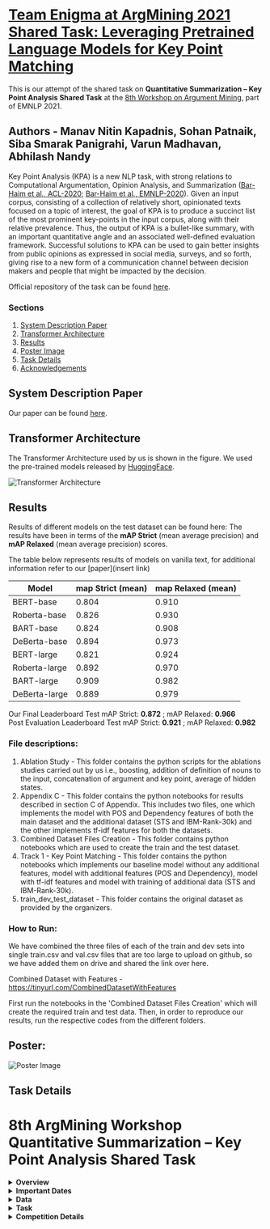 # [Team Enigma at ArgMining 2021 Shared Task: Leveraging Pretrained Language Models for Key Point Matching](https://aclanthology.org/2021.argmining-1.21/)

This is our attempt of the shared task on **Quantitative Summarization – Key Point Analysis Shared Task** at the [8th Workshop on Argument Mining](https://2021.argmining.org/shared_task_ibm.html#ibm), part of EMNLP 2021.  

## Authors - Manav Nitin Kapadnis, Sohan Patnaik, Siba Smarak Panigrahi, Varun Madhavan, Abhilash Nandy

Key Point Analysis (KPA) is a new NLP task, with strong relations to Computational Argumentation, Opinion Analysis, and Summarization ([Bar-Haim et al., ACL-2020](https://www.aclweb.org/anthology/2020.acl-main.371.pdf); [Bar-Haim et al., EMNLP-2020](https://arxiv.org/pdf/2010.05369.pdf)). 
Given an input corpus, consisting of a collection of relatively short, opinionated texts focused on a topic of interest, the goal of KPA is to produce a succinct list of the most prominent key-points in the input corpus, along with their relative prevalence. Thus, the output of KPA is a bullet-like summary, with an important quantitative angle and an associated well-defined evaluation framework. Successful solutions to KPA can be used to gain better insights from public opinions as expressed in social media, surveys, and so forth, giving rise to a new form of a communication channel between decision makers and people that might be impacted by the decision. 

Official repository of the task can be found [here](https://github.com/IBM/KPA_2021_shared_task).

### Sections
1. [System Description Paper](#system-description-paper)
2. [Transformer Architecture](#architecture)
3. [Results](#results)
4. [Poster Image](#poster-image)
5. [Task Details](#task-details)
6. [Acknowledgements](#acknowledgements)

## System Description Paper
Our paper can be found [here](https://github.com/manavkapadnis/Enigma_ArgMining/blob/main/Paper.pdf).  
<!--Our presentation for the conference can be found [here]()-->

## Transformer Architecture

The Transformer Architecture used by us is shown in the figure. We used the pre-trained models released by [HuggingFace](https://huggingface.co/transformers/pretrained_models.html).

![Transformer Architecture](https://github.com/manavkapadnis/Enigma_ArgMining/blob/main/model_architecture.png)

## Results
Results of different models on the test dataset can be found here:
The results have been in terms of the **mAP Strict** (mean average precision) and **mAP Relaxed** (mean average precision) scores.

The table below represents results of models on vanilla text, for additional information refer to our [paper](insert link)

| Model         | map Strict (mean) | map Relaxed (mean) |
|---------------|-------------------|--------------------|
| BERT-base     | 0.804             | 0.910              |
| Roberta-base  | 0.826             | 0.930              |
| BART-base     | 0.824             | 0.908              |
| DeBerta-base  | 0.894             | 0.973              |
| BERT-large    | 0.821             | 0.924              |
| Roberta-large | 0.892             | 0.970              |
| BART-large    | 0.909             | 0.982              |
| DeBerta-large | 0.889             | 0.979              |

Our Final Leaderboard Test mAP Strict: **0.872** ; mAP Relaxed: **0.966**  
Post Evaluation Leaderboard Test mAP Strict: **0.921** ; mAP Relaxed: **0.982**

### File descriptions:  
1. Ablation Study - This folder contains the python scripts for the ablations studies carried out by us i.e., boosting, addition of definition of nouns to the input, concatenation of argument and key point, average of hidden states. 
2. Appendix C - This folder contains the python notebooks for results described in section C of Appendix. This includes two files, one which implements the model with POS and Dependency features of both the main dataset and the additional dataset (STS and IBM-Rank-30k) and the other implements tf-idf features for both the datasets.
3. Combined Dataset Files Creation - This folder contains python notebooks which are used to create the train and the test dataset.
4. Track 1 - Key Point Matching - This folder contains the python notebooks which implements our baseline model without any additional features, model with additional features (POS and Dependency), model with tf-idf features and model with training of additional data (STS and IBM-Rank-30k).
5. train_dev_test_dataset - This folder contains the original dataset as provided by the organizers.

### How to Run: 
We have combined the three files of each of the train and dev sets into single train.csv and val.csv files that are too large to upload on github, so we have added them on drive and shared the link over here.

Combined Dataset with Features - https://tinyurl.com/CombinedDatasetWithFeatures

First run the notebooks in the 'Combined Dataset Files Creation' which will create the required train and test data. Then, in order to reproduce our results, run the respective codes from the different folders.

## Poster:
![Poster Image](https://github.com/manavkapadnis/Enigma_ArgMining/blob/main/ArgMining_Poster_image.PNG)

## Task Details

8th ArgMining Workshop Quantitative Summarization – Key Point Analysis Shared Task
=========================================================================


<details><summary><b>Overview</b></summary>
<p>
Key Point Analysis (KPA) is a new NLP task, with strong relations to Computational Argumentation, Opinion Analysis, and Summarization (Bar-Haim et al., ACL-2020; Bar-Haim et al., EMNLP-2020.). Given an input corpus, consisting of a collection of relatively short, opinionated texts focused on a topic of interest, the goal of KPA is to produce a succinct list of the most prominent key-points in the input corpus, along with their relative prevalence. Thus, the output of KPA is a bullet-like summary, with an important quantitative angle and an associated well-defined evaluation framework. Successful solutions to KPA can be used to gain better insights from public opinions as expressed in social media, surveys, and so forth, giving rise to a new form of a communication channel between decision makers and people that might be impacted by the decision.
  
</p>
</details>

<details><summary><b>Important Dates</b></summary>
<p>

* 2021-04-22: Training data release; Development phase leaderboard available 
* 2021-06-24: Test data release; Evaluation start
* 2021-06-30: Evaluation end; submission closed
* 2021-07-08: Results Announce
* 2021-08-20: Paper submission due
* 2021-09-15: Notification to authors
* 2021-09-23: Camera-ready version due
* 2021-11-10: ArgMining 2021 workshop (EMNLP)

Dates are specified in the ISO 8601 format.
</p>
</details>

<details><summary><b>Data</b></summary>
<p>
  
### Training Data
**ArgKP** dataset ([Bar-Haim et al., ACL-2020](https://www.aclweb.org/anthology/2020.acl-main.371.pdf)), divided to train/dev sets. 
This dataset contains ~24K argument/key-point pairs, for 28 controversial topics. 
Each of the pairs is labeled as matching/non-matching, as well as assigned a stance towards the topic. 
Given a set of key points for a topic, an argument could be matched to one or more key points, or to none of them. 
The arguments in this dataset are a subset of the **IBM-ArgQ-Rank-30kArgs** dataset ([Gretz et al., 2020](https://arxiv.org/abs/1911.11408)), available [here](https://www.research.ibm.com/haifa/dept/vst/debating_data.shtml).

For track 2, participants are also encouraged to utilize the remainder of **IBM-ArgQ-Rank-30kArgs** dataset. 
This dataset contains ~30K crowd-sourced arguments on 71 controversial topics, collected with strict length limitations and accompanied by extensive quality control measures. 
Note that this dataset contains quality score per argument, which will not be available in the test data, but may be utilized for training and analysis.
Participants may use existing services and additional datasets, as long as they are publicly available to the community. 
Participants may not use labeled data unavailable to the community.

### Test Data
A test dataset of three debatable topics will be collected according to guidelines in [Gretz et al., 2020](https://arxiv.org/abs/1911.11408) for the **IBM- ArgQ-Rank-30kArgs** dataset. 
Stance will be provided for each argument, but quality score will not be available in the test setting, even though it is available in the train data and may be utilized for training and analysis.

<ins>Track 1</ins> - In addition to the arguments and topics, the input will contain key points that are expected a-priori to be found in above arguments regarding each topic and stance. 
These key points are compiled by an expert debater, similarly to the key points created in [Bar-Haim et al., EMNLP-2020](https://arxiv.org/pdf/2010.05369.pdf) **ArgKP** dataset. 



**We have combined the three files of each of the train and dev sets into single train.csv and val.csv files that are too large to upload on github, so I have added them on drive and shared the link over here.

Combined Dataset with Features - https://tinyurl.com/CombinedDatasetWithFeatures** 
  
  </p>
</details>

<details><summary><b>Task</b></summary>
<p> 
  
### Track 1 – Key-Point Matching
Given a debatable topic, a set of key points per stance, and a set of crowd arguments supporting or contesting the topic, report for each argument its match score for each of the key points under the same stance towards the topic.

### Track 2 - Key Points Generation and Matching
Given a debatable topic and a set of crowd arguments supporting or contesting the topic, generate a set of key points for each stance of the topic and report for each given argument its match score for each of the key points under the same topic and in the same stance.

### Key points analysis example

Following is an example of key point analysis, as obtained by human labeling on key points provided by an expert, on the topic "Homeschooling should be banned", on the pro stance arguments (taken from Arg-KP dataset):

| Key point  | Matched arguments count |
| ------------- | ------------- |
| Mainstream schools are essential to develop social skills.   | 61 |
| Parents are not qualified as teachers.   | 20 |
| Homeschools cannot be regulated/standardized. | 15 |
| Mainstream schools are of higher educational quality. | 9 |

A few examples of concrete key point to argument matches:

<table>
    <thead>
        <tr>
            <th>Argument</th>
            <th>Matching key point</th>
        </tr>
    </thead>
    <tbody>
        <tr>
            <td>children can not learn to interact with their peers when taught at home</td>
            <td rowspan=3>Mainstream schools are essential to develop social skills</td>
        </tr>
        <tr>
            <td>homeschooling a child denies them valuable lifeskills, particularly interaction with their own age group and all experiences stemming from this.</td>
        </tr>
        <tr>
            <td>to homeschool is in one way giving a child an immersive educational experience, but not giving them the social skills and cooperative skills they need throughout life, so should be banned.</td>
        </tr>
        <tr>
            <td>parents are usually not qualified to provide a suitable curriculum for their children. additionally, children are not exposed to the real world.</td>
            <td>Parents are not qualified as teachers</td>
        </tr>
        <tr>
            <td>it is impossible to ensure that homeschooled children are being taught properly</td>
            <td>Homeschools cannot be regulated/standardized.</td>
        </tr>
    </tbody>
</table>
  
### Track 1 - Key-Point Matching
<ins>Input</ins> : 

Arguments and expert key points for topic and stance in the test dataset.
The input consist of three files:
- arguments.csv - This file lists all the arguments for each topic, along with the stance of each argument towards the topic.
- key_points.csv - This file lists all the key points for each topic, along with the stance of each key point towards the topic.
- labels.csv - This file contains the labeled pairs of argument id and key point id. Note that not all the possible pairs are labeled.

The dataset, split to train and dev, can be found in the folder `kpm_data`

<ins>Output</ins> : 

For each argument, its match score for each of the key points under the same topic and in the same stance towards the topic.

The output file should have the following json format: 

> {"arg_15_0": {"kp_15_0": 0.8282181024551392, "kp_15_2": 0.9438725709915161}, "arg_15_1": {"kp_15_0": 0.9994438290596008, "kp_15_2":0}}

Here for instance, arg_15_0 is matched with two key points. The score for the match with kp_15_2 is 0.9438725709915161.

The submitted zip file should contain a single file named *predictions.p*.

<ins>Evaluation</ins> : 

Test dataset will be pre-labeled according to the guidelines in [Bar-Haim et al., ACL-2020](https://www.aclweb.org/anthology/2020.acl-main.371.pdf), for pairs of argument/key-point as matching/non-matching. 
In the labeling task, each argument is presented in the context of its debatable topic, and the list of key points follows. 
Annotators are guided to mark all of the key points this argument can be associated with, and if none are relevant, select the 'None' option. 

Two scores will be calculated for track 1 - *relaxed* and *strict* mean Average Precision, as follows:
1.	For evaluation purposes, each argument will be paired with the highest scoring key point assigned to it (randomly chosen in case of a tie).
2.	50% of above-described pairs, with lowest matching score, will be removed from the evaluation process. This is since we expect any set of arguments to contain some number of unique claims which do not match any of the key points offered. Based upon what we see in the public dataset, where the fraction arguments not matching any of the given key points is 0.35, yet ranging widely, we choose to evaluate only on top 50% of the pairs for each motion and stance.
3.	Precision for remaining pairs will be calculated based on labeled data. Note that Some of the pairs created this way might form an ambiguous labeling pair, as detailed in [Bar-Haim et al., ACL-2020](https://www.aclweb.org/anthology/2020.acl-main.371.pdf): pairs of argument and key point with undecided labeling (more than 15% of the annotators, yet less than 60% of them marked the pair as a match). Such pairs are excluded from the labeled data. In the strict evaluation score, these pairs will be considered as no match in ground truth, and in the relaxed evaluation score they will be considered as match. 
4.	The final score of a system would be the average rank of the strict and relaxed scores. Each such score is obtained by calculating macro-average of the 6 mean Average Precision values for this system on each topic and stance combination

The evaluation script is: `track_1_kp_matching.py`. To run it, execute:
> `python track_1_kp_matching.py kpm_data_dir predictions_file`

When *kpm_data_dir* stands for the input folder, and *predictions_file* stands for the predictions json file.
  
**This evaluation script is embedded in our code itself so the track_1_kp_matching.py need not be used separately**
</p>
</details>

<details><summary><b>Competition Details</b></summary>
<p>
  
Submission
--------------------

Please submit your solutions via CodaLab: <https://competitions.codalab.org/competitions/31166#participate>

Contacts
--------------------
  
Contact the organizers at `KPA_2021_shared_task_organizers@googlegroups.com'

Terms and Conditions
--------------------
 
By submitting results to this competition, you consent to the public release of your scores at the ArgMining workshop and in the associated proceedings, at the task organizers' discretion. Scores may include but are not limited to, automatic and manual quantitative judgments, qualitative judgments, and such other metrics as the task organizers see fit. You accept that the ultimate decision of metric choice and score value is that of the task organizers. You further agree that the task organizers are under no obligation to release scores and that scores may be withheld if it is the task organizers' judgment that the submission was incomplete, erroneous, deceptive, or violated the letter or spirit of the competition's rules. Inclusion of a submission's scores is not an endorsement of a team or individual's submission, system, or science. You further agree that your system may be named according to the team name provided at the time of submission, or to a suitable shorthand as determined by the task organizers. Wherever appropriate, academic citation for the sending group would be added (e.g. in a paper summarizing the task).

Competitions should comply with any general rules of EMNLP. The organizers are free to penalize or disqualify for any violation of the above rules or for misuse, unethical behaviour or other behaviours they agree are not accepted in a scientific competition in general and in the specific one at hand.
  

  
  


